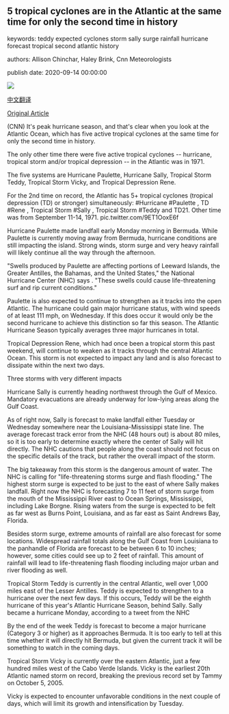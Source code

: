 ## 5 tropical cyclones are in the Atlantic at the same time for only the second time in history

keywords: teddy expected cyclones storm sally surge rainfall hurricane forecast tropical second atlantic history

authors: Allison Chinchar, Haley Brink, Cnn Meteorologists

publish date: 2020-09-14 00:00:00

![](https://cdn.cnn.com/cnnnext/dam/assets/200914093111-weather-five-atlantic-tropical-cyclones-09142020-super-tease.jpg)

[中文翻译](5%20tropical%20cyclones%20are%20in%20the%20Atlantic%20at%20the%20same%20time%20for%20only%20the%20second%20time%20in%20history_zh.md)

[Original Article](https://edition.cnn.com/2020/09/14/weather/atlantic-ocean-5-active-tropical-cyclones/index.html)

(CNN) It's peak hurricane season, and that's clear when you look at the Atlantic Ocean, which has five active tropical cyclones at the same time for only the second time in history.

The only other time there were five active tropical cyclones -- hurricane, tropical storm and/or tropical depression -- in the Atlantic was in 1971.

The five systems are Hurricane Paulette, Hurricane Sally, Tropical Storm Teddy, Tropical Storm Vicky, and Tropical Depression Rene.

For the 2nd time on record, the Atlantic has 5+ tropical cyclones (tropical depression (TD) or stronger) simultaneously: \#Hurricane \#Paulette , TD \#Rene , Tropical Storm \#Sally , Tropical Storm \#Teddy and TD21. Other time was from September 11-14, 1971. pic.twitter.com/9ET1OoxE6f

Hurricane Paulette made landfall early Monday morning in Bermuda. While Paulette is currently moving away from Bermuda, hurricane conditions are still impacting the island. Strong winds, storm surge and very heavy rainfall will likely continue all the way through the afternoon.

"Swells produced by Paulette are affecting portions of Leeward Islands, the Greater Antilles, the Bahamas, and the United States," the National Hurricane Center (NHC) says . "These swells could cause life-threatening surf and rip current conditions."

Paulette is also expected to continue to strengthen as it tracks into the open Atlantic. The hurricane could gain major hurricane status, with wind speeds of at least 111 mph, on Wednesday. If this does occur it would only be the second hurricane to achieve this distinction so far this season. The Atlantic Hurricane Season typically averages three major hurricanes in total.

Tropical Depression Rene, which had once been a tropical storm this past weekend, will continue to weaken as it tracks through the central Atlantic Ocean. This storm is not expected to impact any land and is also forecast to dissipate within the next two days.

Three storms with very different impacts

Hurricane Sally is currently heading northwest through the Gulf of Mexico. Mandatory evacuations are already underway for low-lying areas along the Gulf Coast.

As of right now, Sally is forecast to make landfall either Tuesday or Wednesday somewhere near the Louisiana-Mississippi state line. The average forecast track error from the NHC (48 hours out) is about 80 miles, so it is too early to determine exactly where the center of Sally will hit directly. The NHC cautions that people along the coast should not focus on the specific details of the track, but rather the overall impact of the storm.

The big takeaway from this storm is the dangerous amount of water. The NHC is calling for "life-threatening storms surge and flash flooding." The highest storm surge is expected to be just to the east of where Sally makes landfall. Right now the NHC is forecasting 7 to 11 feet of storm surge from the mouth of the Mississippi River east to Ocean Springs, Mississippi, including Lake Borgne. Rising waters from the surge is expected to be felt as far west as Burns Point, Louisiana, and as far east as Saint Andrews Bay, Florida.

Besides storm surge, extreme amounts of rainfall are also forecast for some locations. Widespread rainfall totals along the Gulf Coast from Louisiana to the panhandle of Florida are forecast to be between 6 to 10 inches; however, some cities could see up to 2 feet of rainfall. This amount of rainfall will lead to life-threatening flash flooding including major urban and river flooding as well.

Tropical Storm Teddy is currently in the central Atlantic, well over 1,000 miles east of the Lesser Antilles. Teddy is expected to strengthen to a hurricane over the next few days. If this occurs, Teddy will be the eighth hurricane of this year's Atlantic Hurricane Season, behind Sally. Sally became a hurricane Monday, according to a tweet from the NHC

By the end of the week Teddy is forecast to become a major hurricane (Category 3 or higher) as it approaches Bermuda. It is too early to tell at this time whether it will directly hit Bermuda, but given the current track it will be something to watch in the coming days.

Tropical Storm Vicky is currently over the eastern Atlantic, just a few hundred miles west of the Cabo Verde Islands. Vicky is the earliest 20th Atlantic named storm on record, breaking the previous record set by Tammy on October 5, 2005.

Vicky is expected to encounter unfavorable conditions in the next couple of days, which will limit its growth and intensification by Tuesday.